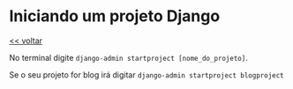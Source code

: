 # Iniciando um projeto Django
[<< voltar](https://github.com/andrenevares/andrenevares/tree/master/python/Django)


No terminal digite ```django-admin startproject [nome_do_projeto]```.

Se o seu projeto for blog irá digitar ```django-admin startproject blogproject```

